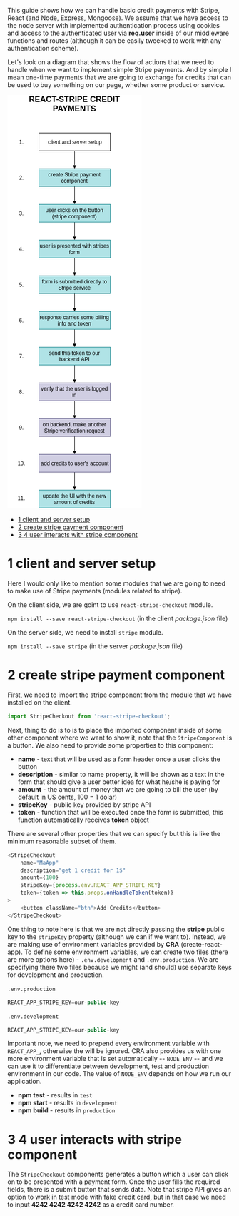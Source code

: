 This guide shows how we can handle basic credit payments with Stripe, React (and Node, Express, Mongoose). We assume that we have access to the node server with implemented authentication process using cookies and access to the authenticated user via __req.user__ inside of our middleware functions and routes (although it can be easily tweeked to work with any authentication scheme).

Let's look on a diagram that shows the flow of actions that we need to handle when we want to implement simple Stripe payments. And by simple I mean one-time payments that we are going to exchange for credits that can be used to buy something on our page, whether some product or service.

![react stripe flow diagram](https://github.com/Matus-Dubrava/react/blob/master/fundamentals/react/react-stripe-credit-payments/react-stripe-flow.png)

* [1 client and server setup](#1-client-and-server-setup)
* [2 create stripe payment component](#2-create-stripe-payment-component)
* [3 4 user interacts with stripe component](#3-4-user-interacts-with-stripe-component)

# 1 client and server setup

Here I would only like to mention some modules that we are going to need to make use of Stripe payments (modules related to stripe).

On the client side, we are goint to use `react-stripe-checkout` module.

`npm install --save react-stripe-checkout` (in the client _package.json_ file)

On the server side, we need to install `stripe` module.

`npm install --save stripe` (in the server _package.json_ file)

# 2 create stripe payment component

First, we need to import the stripe component from the module that we have installed on the client.

```javascript
import StripeCheckout from 'react-stripe-checkout';
```

Next, thing to do is to is to place the imported component inside of some other component where we want to show it, note that the `StripeComponent` is a button. We also need to provide some properties to this component:

* __name__ - text that will be used as a form header once a user clicks the button
* __description__ - similar to name property, it will be shown as a text in the form that should give a user better idea for what he/she is paying for
* __amount__ - the amount of money that we are going to bill the user (by default in US cents, 100 = 1 dolar)
* __stripeKey__ - public key provided by stripe API
* __token__ - function that will be executed once the form is submitted, this function automatically receives __token__ object

There are several other properties that we can specify but this is like the minimum reasonable subset of them.

```javascript
<StripeCheckout
    name="MaApp"
    description="get 1 credit for 1$"
    amount={100}
    stripeKey={process.env.REACT_APP_STRIPE_KEY}
    token={token => this.props.onHandleToken(token)}
>
    <button className="btn">Add Credits</button>
</StripeCheckout>
```

One thing to note here is that we are not directly passing the __stripe__ public key to the `stripeKey` property (although we can if we want to). Instead, we are making use of environment variables provided by __CRA__ (create-react-app). To define some environment variables, we can create two files (there are more options here) - `.env.development` and `.env.production`. We are specifying there two files because we might (and should) use separate keys for development and production.

`.env.production`

```javascript
REACT_APP_STRIPE_KEY=our-public-key
```

`.env.development`

```javascript
REACT_APP_STRIPE_KEY=our-public-key
```

Important note, we need to prepend every environment variable with `REACT_APP_`, otherwise the will be ignored. CRA also provides us with one more environment variable that is set automatically -- `NODE_ENV` -- and we can use it to differentiate between development, test and production environment in our code. The value of `NODE_ENV` depends on how we run our application.

* __npm test__ - results in `test`
* __npm start__ - results in `development`
* __npm build__ - results in `production`

# 3 4 user interacts with stripe component

The `StripeCheckout` components generates a button which a user can click on to be presented with a payment form. Once the user fills the required fields, there is a submit button that sends data. Note that stripe API gives an option to work in test mode with fake credit card, but in that case we need to input __4242 4242 4242 4242__ as a credit card number.





